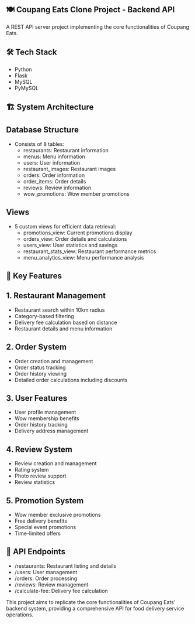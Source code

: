 ## 🍽️ Coupang Eats Clone Project - Backend API

A REST API server project implementing the core functionalities of Coupang Eats.

## **🛠️ Tech Stack**

- Python
- Flask
- MySQL
- PyMySQL

## **🏗️ System Architecture**

## **Database Structure**

- Consists of 8 tables:
    - restaurants: Restaurant information
    - menus: Menu information
    - users: User information
    - restaurant_images: Restaurant images
    - orders: Order information
    - order_items: Order details
    - reviews: Review information
    - wow_promotions: Wow member promotions

## **Views**

- 5 custom views for efficient data retrieval:
    - promotions_view: Current promotions display
    - orders_view: Order details and calculations
    - users_view: User statistics and savings
    - restaurant_stats_view: Restaurant performance metrics
    - menu_analytics_view: Menu performance analysis

## **🌟 Key Features**

## **1. Restaurant Management**

- Restaurant search within 10km radius
- Category-based filtering
- Delivery fee calculation based on distance
- Restaurant details and menu information

## **2. Order System**

- Order creation and management
- Order status tracking
- Order history viewing
- Detailed order calculations including discounts

## **3. User Features**

- User profile management
- Wow membership benefits
- Order history tracking
- Delivery address management

## **4. Review System**

- Review creation and management
- Rating system
- Photo review support
- Review statistics

## **5. Promotion System**

- Wow member exclusive promotions
- Free delivery benefits
- Special event promotions
- Time-limited offers

## **📡 API Endpoints**

- /restaurants: Restaurant listing and details
- /users: User management
- /orders: Order processing
- /reviews: Review management
- /calculate-fee: Delivery fee calculation

This project aims to replicate the core functionalities of Coupang Eats' backend system, providing a comprehensive API for food delivery service operations.
